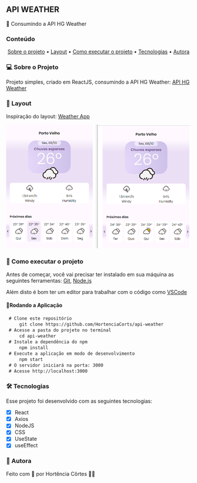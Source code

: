## API WEATHER

🌱 Consumindo a API HG Weather

### Conteúdo

<p align="center">  
	<a href="#sobre-projeto">Sobre o projeto</a> •
	<a href="#layout">Layout</a> • 
	<a href="#executar-projeto">Como executar o projeto</a> • 
	<a href="#tecnologias">Tecnologias</a> • 
	<a href="#autora">Autora</a>  
</p>

### 💻 Sobre o Projeto<a id="sobre-projeto"></a>

Projeto simples, criado em ReactJS, consumindo a API HG Weather: [API HG Weather](https://hgbrasil.com/status/weather)


### 🎨  Layout <a id="layout"></a>

Inspiração do layout: [Weather App](https://dribbble.com/shots/15208692-Weather-App)

![enter image description here](https://github.com/HortenciaCorts/api-weather/blob/main/src/images/api-weather.png?raw=true)

### 🚀  Como executar o projeto <a id="executar-projeto"></a>

Antes de começar, você vai precisar ter instalado em sua máquina as seguintes ferramentas:  [Git](https://git-scm.com/),  [Node.js](https://nodejs.org/pt-br/)

Além disto é bom ter um editor para trabalhar com o código como  [VSCode](https://code.visualstudio.com/)

#### 🎲Rodando a Aplicação

     # Clone este repositório
	     git clone https://github.com/HortenciaCorts/api-weather
     # Acesse a pasta do projeto no terminal
	     cd api-weather
     # Instale a dependência do npm
	     npm install
     # Execute a aplicação em modo de desenvolvimento
	     npm start 
     # O servidor iniciará na porta: 3000
     # Acesse http://localhost:3000
    
### 🛠 Tecnologias <a id="tecnologias"></a>

Esse projeto foi desenvolvido com as seguintes tecnologias:
- [x] React
- [x] Axios
- [x] NodeJS
- [x] CSS
- [x] UseState
- [x] useEffect

### 👧 Autora <a id="autora"></a>

Feito com 💖 por Hortência Côrtes 👩‍💻 